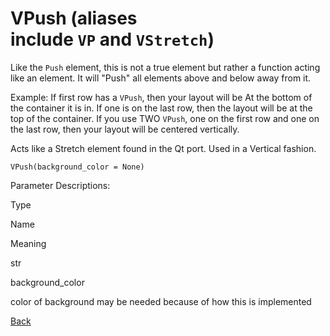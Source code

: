 # VPush (aliases include `VP` and `VStretch`)
Like the `Push` element, this is not a true element but rather a function acting like an element. It will "Push" all elements above and below away from it.

Example: If first row has a `VPush`, then your layout will be At the bottom of the container it is in. If one is on the last row, then the layout will be at the top of the container. If you use TWO `VPush`, one on the first row and one on the last row, then your layout will be centered vertically.

Acts like a Stretch element found in the Qt port. Used in a Vertical fashion.

```
VPush(background_color = None)
```

Parameter Descriptions:

Type

Name

Meaning

str

background_color

color of background may be needed because of how this is implemented

[Back](./_Elements)

